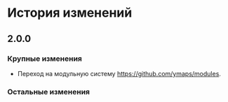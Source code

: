 # История изменений

## 2.0.0

### Крупные изменения

- Переход на модульную систему https://github.com/ymaps/modules.

### Остальные изменения

